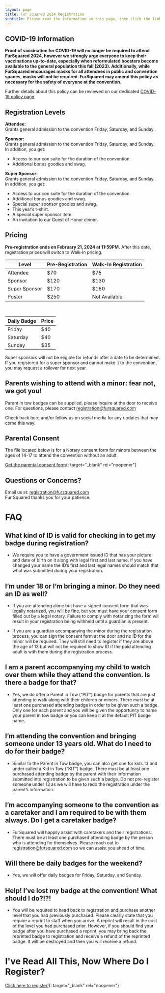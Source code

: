 ```yaml
---
layout: page
title: Fur Squared 2024 Registration
subtitle: Please read the information on this page, then click the link at the bottom to register!
---
```


## COVID-19 Information

**Proof of vaccination for COVID-19 will no longer be required to attend FurSquared 2024, however we strongly urge everyone to keep their vaccinations up-to-date, especially when reformulated boosters become available to the general population this fall (2023). Additionally, while FurSquared encourages masks for all attendees in public and convention spaces, masks will not be required. FurSquared may amend this policy as necessary for the safety of everyone at the convention.**

Further details about this policy can be reviewed on our dedicated [COVID-19 policy page](/covid-policy).

## Registration Levels

**Attendee:**<br>Grants general admission to the convention Friday, Saturday, and Sunday.

**Sponsor:**<br>Grants general admission to the convention Friday, Saturday, and Sunday.<br>In addition, you get:

* Access to our con suite for the duration of the convention.
* Additional bonus goodies and swag.

**Super Sponsor:**<br>Grants general admission to the convention Friday, Saturday, and Sunday.<br>In addition, you get:

* Access to our con suite for the duration of the convention.
* Additional bonus goodies and swag.
* Special super sponsor goodies and swag.
* This year’s t-shirt.
* A special super sponsor item.
* An invitation to our Guest of Honor dinner.

## Pricing

**Pre-registration ends on February 21, 2024 at 11:59PM.** After this date, registration prices will switch to Walk-In pricing.

| Level | Pre-Registration | Walk-In Registration |
| --- | --- | --- |
| Attendee | $70 | $75 |
| Sponsor | $120 | $130 |
| Super Sponsor | $170 | $180 |
| Poster | $250 | Not Available |

<br/>

| Daily Badge | Price |
| --- | --- |
| Friday | $40 |
| Saturday | $40 |
| Sunday | $35 |

Super sponsors will not be eligible for refunds after a date to be determined. If you registered for a super sponsor and cannot make it to the convention, you may request a rollover for next year.

## Parents wishing to attend with a minor: fear not, we got you!

Parent in tow badges can be supplied, please inquire at the door to receive one. For questions, please contact [registration@fursquared.com](mailto:registration@fursquared.com)

Check back here and/or follow us on social media for any updates that may come this way.

## Parental Consent

The file located below is for a Notary consent form for minors between the ages of 14-17 to attend the convention without an adult.

[Get the parental consent form](https://static.fursquared.com/documents/f2-2024-consent-form.pdf){: target="_blank" rel="noopener"}

## Questions or Concerns?

Email us at: [registration@fursquared.com](mailto:registration@fursquared.com)<br>Fur Squared thanks you for your patience.

# FAQ

## What kind of ID is valid for checking in to get my badge during registration?

* We require you to have a government issued ID that has your picture and date of birth on it along with legal first and last name. If you have changed your name the ID’s first and last legal names should match that what was submitted during your registration.

## I’m under 18 or I’m bringing a minor. Do they need an ID as well?

* If you are attending alone but have a signed consent form that was legally notarized, you will be fine, but you must have your consent form filled out by a legal notary. Failure to comply with notarizing the form will result in your registration being withheld until a guardian is present.

* If you are a guardian accompanying the minor during the registration process, you can sign the consent form at the door and no ID for the minor will be required. They will still need to register if they are above the age of 13 but will not be required to show ID if the paid attending adult is with them during the registration process.

## I am a parent accompanying my child to watch over them while they attend the convention. Is there a badge for that?

* Yes, we do offer a Parent in Tow (“PIT”) badge for parents that are just attending to walk along with their children or minors. There must be at least one purchased attending badge in order to be given such a badge. Only one for each parent and you will be given the opportunity to name your parent in tow badge or you can keep it at the default PIT badge name.

## I’m attending the convention and bringing someone under 13 years old. What do I need to do for their badge?

* Similar to the Parent in Tow badge, you can also get one for kids 13 and under called a Kid in Tow (“KIT”) badge. There must be at least one purchased attending badge by the parent with their information submitted into registration to be given such a badge. Do not pre-register someone under 13 as we will have to redo the registration under the parent’s information.

## I’m accompanying someone to the convention as a caretaker and I am required to be with them always. Do I get a caretaker badge?

* FurSquared will happily assist with caretakers and their registrations. There must be at least one purchased attending badge by the person who is attending for themselves. Please reach out to registration@fursquared.com so we can assist you ahead of time.

## Will there be daily badges for the weekend?

* Yes, we will offer daily badges for Friday, Saturday, and Sunday.

## Help! I’ve lost my badge at the convention! What should I do?!?!

* You will be required to head back to registration and purchase another level that you had previously purchased. Please clearly state that you require a reprint to staff when you arrive. A reprint will result in the cost of the level you had purchased prior. However, if you should find your badge after you have purchased a reprint, you may bring back the reprinted badge to registration and receive a refund of the reprinted badge. It will be destroyed and then you will receive a refund.

# I've Read All This, Now Where Do I Register?

[Click here to register!](https://reg.fursquared.com/registration/){: target="_blank" rel="noopener"}
